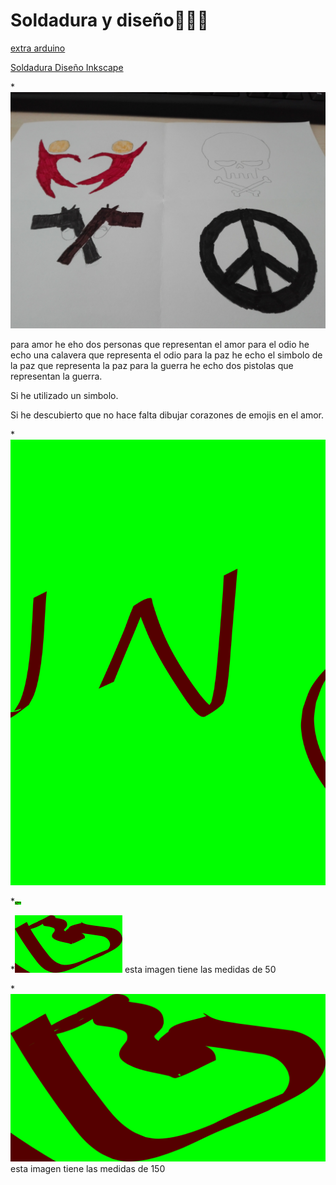 # Soldadura y diseño🦁🐨🦆
[extra arduino](https://github.com/marc125678/Soldadura-dise-o/blob/main/extra%20arduino.emd)

[Soldadura Diseño Inkscape](https://github.com/marc125678/Soldadura-dise-o/blob/main/inkscape.emd)

*![foto dibujo](https://github.com/marc125678/Soldadura-dise-o/blob/main/IMG_20210324_105723.jpg)

para amor he eho dos personas que representan el amor
para el odio he echo una calavera que representa el odio 
para la paz he echo el simbolo de la paz que representa la paz 
para la guerra he echo dos pistolas que representan la guerra.


Si he utilizado un simbolo.

Si he descubierto que no hace falta dibujar corazones de emojis en el amor. 

*![Dibujo Marc Inkscape](https://github.com/marc125678/Soldadura-dise-o/blob/main/dibujo%20Marc.svg)

*![Dibujo Marc Inkscape PNG](https://github.com/marc125678/Soldadura-dise-o/blob/main/path236.png)


*![Dibujo 50 ppp.png](https://github.com/marc125678/Soldadura-dise-o/blob/main/dibujo50ppp.png) 
esta imagen tiene las medidas de 50 

*![Dibujo 150 png](https://github.com/marc125678/Soldadura-dise-o/blob/main/dibujo%20150%20png.png)
esta imagen tiene las medidas de 150 

